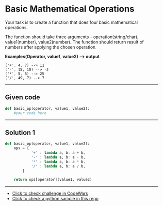# Basic Mathematical Operations

Your task is to create a function that does four basic mathematical operations.

The function should take three arguments - operation(string/char), value1(number), value2(number).
The function should return result of numbers after applying the chosen operation.

**Examples(Operator, value1, value2) --> output**
```
('+', 4, 7) --> 11
('-', 15, 18) --> -3
('*', 5, 5) --> 25
('/', 49, 7) --> 7
```

---

## Given code
```python
def basic_op(operator, value1, value2):
    #your code here
```

---

## Solution 1
```python
def basic_op(operator, value1, value2):
    ops = {
            '+' : lambda a, b: a + b,
            '-' : lambda a, b: a - b,
            '*' : lambda a, b: a * b,
            '/' : lambda a, b: a / b,
        }
    
    return ops[operator](value1, value2)
```

---

- [Click to check challenge in CodeWars](https://www.codewars.com/kata/57356c55867b9b7a60000bd7)
- [Click to check a python sample in this repo](https://github.com/AugustoCarloPareja/codewars_challenges/blob/master/8_kyu/Basic_Mathematical_Operations.py)